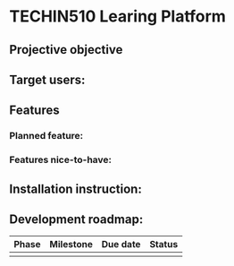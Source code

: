 # TECHIN510 Learing Platform

## Projective objective

## Target users:

## Features

### Planned feature:

### Features nice-to-have:

## Installation instruction:

## Development roadmap:

| Phase | Milestone | Due date | Status |
| ----- | --------- | -------- | ------ |
|      |       |          |      |

